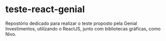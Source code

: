 # teste-react-genial
Repostório dedicado para realizar o teste proposto pela Genial Investimentos, utilizando o ReactJS, junto com bibliotecas gráficas, como Nivo.
